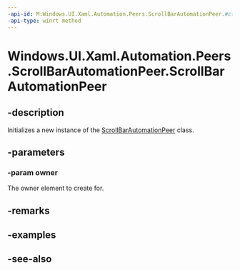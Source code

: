 ```yaml
---
-api-id: M:Windows.UI.Xaml.Automation.Peers.ScrollBarAutomationPeer.#ctor(Windows.UI.Xaml.Controls.Primitives.ScrollBar)
-api-type: winrt method
---
```


<!-- Method syntax
public ScrollBarAutomationPeer(Windows.UI.Xaml.Controls.Primitives.ScrollBar owner)
-->

# Windows.UI.Xaml.Automation.Peers.ScrollBarAutomationPeer.ScrollBarAutomationPeer

## -description
Initializes a new instance of the [ScrollBarAutomationPeer](scrollbarautomationpeer.md) class.


## -parameters
### -param owner
The owner element to create for.

## -remarks

## -examples

## -see-also
